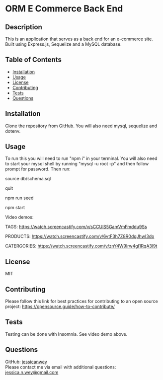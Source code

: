 # ORM E Commerce Back End

  ## Description
  This is an application that serves as a back end for an e-commerce site. Built using Express.js, Sequelize and 
  a MySQL database.
    
  ## Table of Contents
  * [Installation](#installation)
  * [Usage](#usage)
  * [License](#license)
  * [Contributing](#contributing)
  * [Tests](#tests)
  * [Questions](#questions)

  ## Installation
  Clone the repository from GitHub.
  You will also need mysql, sequelize and dotenv.

  ## Usage
  To run this you will need to run "npm i" in your terminal.
  You will also need to start your mysql shell by running "mysql -u root -p" and then follow prompt for 
  password. Then run:
  
  source db/schema.sql
  
  quit
  
  npm run seed
  
  npm start
  
  Video demos:

  TAGS: https://watch.screencastify.com/v/sCCUlS5GamVmFmddu9Ss

  PRODUCTS: https://watch.screencastify.com/v/6vtF3h7Z8R0dgJhwI3do

  CATERGORIES: https://watch.screencastify.com/v/znY4W9lrw4gI1RqA3l9t

  ## License
  MIT  

  ## Contributing
  Please follow this link for best practices for contributing to an open source project:
  https://opensource.guide/how-to-contribute/

  ## Tests
  Testing can be done with Insomnia. See video demo above.

  ## Questions
  GitHub: [jessicanwey](https://github.com/jessicanwey)  
  Please contact me via email with additional questions: jessica.n.wey@gmail.com
